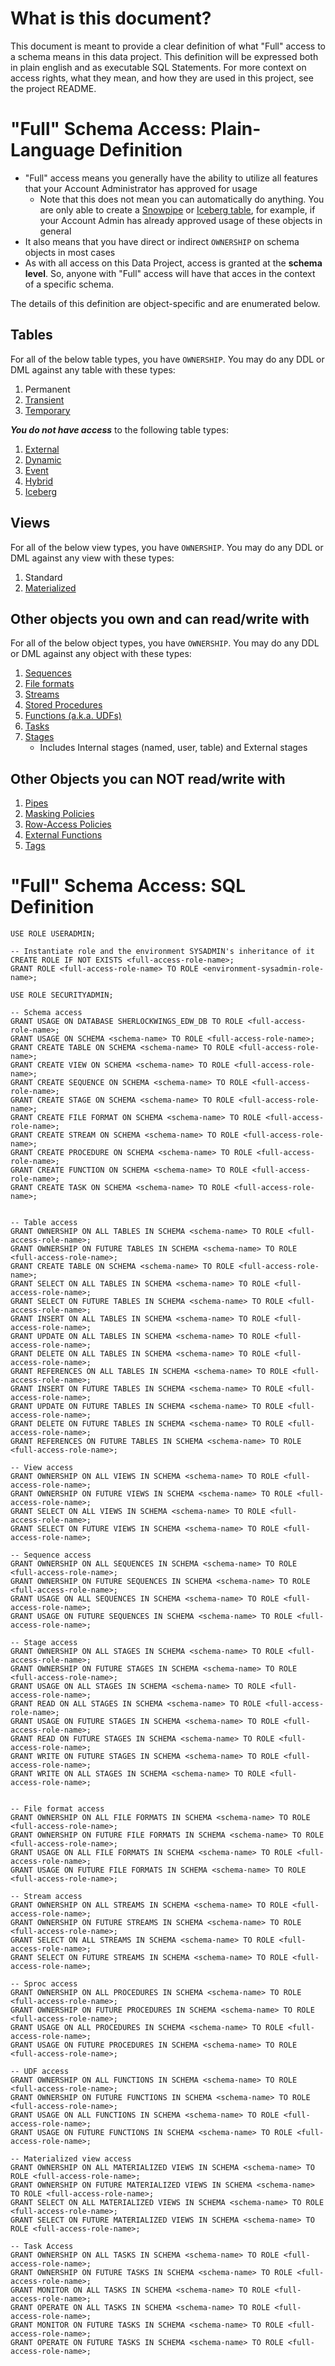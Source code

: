 # What is this document? 

This document is meant to provide a clear definition of what "Full" access to a schema means in this data project. This definition will be expressed both in plain english and as executable SQL Statements. For more context on access rights, what they mean, and how they are used in this project, see the project README.

# "Full" Schema Access: Plain-Language Definition

- "Full" access means you generally have the ability to utilize all features that your Account Administrator has approved for usage
    - Note that this does not mean you can automatically do anything. You are only able to create a [Snowpipe](https://docs.snowflake.com/en/user-guide/data-load-snowpipe-intro) or [Iceberg table](https://docs.snowflake.com/en/user-guide/tables-iceberg), for example, if your Account Admin has already approved usage of these objects in general
- It also means that you have direct or indirect `OWNERSHIP` on schema objects in most cases
- As with all access on this Data Project, access is granted at the **schema level**. So, anyone with "Full" access will have that acces in the context of a specific schema.

The details of this definition are object-specific and are enumerated below.


## Tables

For all of the below table types, you have `OWNERSHIP`. You may do any DDL or DML against any table with these types:
1. Permanent
2. [Transient](https://docs.snowflake.com/en/user-guide/tables-temp-transient)
3. [Temporary](https://docs.snowflake.com/en/user-guide/tables-temp-transient)

***You do not have access*** to the following table types:
1. [External](https://docs.snowflake.com/en/user-guide/tables-external-intro)
2. [Dynamic](https://docs.snowflake.com/en/user-guide/dynamic-tables-intro)
3. [Event](https://docs.snowflake.com/en/developer-guide/logging-tracing/event-table-setting-up)
4. [Hybrid](https://docs.snowflake.com/en/user-guide/tables-hybrid)
5. [Iceberg](https://docs.snowflake.com/en/user-guide/tables-iceberg)


## Views

For all of the below view types, you have `OWNERSHIP`. You may do any DDL or DML against any view with these types:
1. Standard
2. [Materialized](https://docs.snowflake.com/en/user-guide/views-materialized)


## Other objects you own and can read/write with

For all of the below object types, you have `OWNERSHIP`. You may do any DDL or DML against any object with these types:
1. [Sequences](https://docs.snowflake.com/en/user-guide/querying-sequences)
2. [File formats](https://docs.snowflake.com/en/sql-reference/sql/create-file-format)
3. [Streams](https://docs.snowflake.com/en/user-guide/streams-intro)
4. [Stored Procedures](https://docs.snowflake.com/en/developer-guide/stored-procedure/stored-procedures-usage)
5. [Functions (a.k.a. UDFs)](https://docs.snowflake.com/en/developer-guide/udf/udf-overview)
6. [Tasks](https://docs.snowflake.com/en/user-guide/tasks-intro)
7. [Stages](https://docs.snowflake.com/en/sql-reference/sql/create-stage)
    - Includes Internal stages (named, user, table) and External stages 

## Other Objects you can NOT read/write with
1. [Pipes](https://docs.snowflake.com/en/user-guide/data-load-snowpipe-intro)
2. [Masking Policies](https://docs.snowflake.com/user-guide/security-column-ddm-intro)
3. [Row-Access Policies](https://docs.snowflake.com/en/user-guide/security-row-intro)
4. [External Functions](https://docs.snowflake.com/en/sql-reference/external-functions-introduction)
5. [Tags](https://docs.snowflake.com/en/user-guide/object-tagging)



# "Full" Schema Access: SQL Definition

```
USE ROLE USERADMIN;

-- Instantiate role and the environment SYSADMIN's inheritance of it
CREATE ROLE IF NOT EXISTS <full-access-role-name>;
GRANT ROLE <full-access-role-name> TO ROLE <environment-sysadmin-role-name>;

USE ROLE SECURITYADMIN;

-- Schema access
GRANT USAGE ON DATABASE SHERLOCKWINGS_EDW_DB TO ROLE <full-access-role-name>;
GRANT USAGE ON SCHEMA <schema-name> TO ROLE <full-access-role-name>;
GRANT CREATE TABLE ON SCHEMA <schema-name> TO ROLE <full-access-role-name>;
GRANT CREATE VIEW ON SCHEMA <schema-name> TO ROLE <full-access-role-name>;
GRANT CREATE SEQUENCE ON SCHEMA <schema-name> TO ROLE <full-access-role-name>;
GRANT CREATE STAGE ON SCHEMA <schema-name> TO ROLE <full-access-role-name>;
GRANT CREATE FILE FORMAT ON SCHEMA <schema-name> TO ROLE <full-access-role-name>;
GRANT CREATE STREAM ON SCHEMA <schema-name> TO ROLE <full-access-role-name>;
GRANT CREATE PROCEDURE ON SCHEMA <schema-name> TO ROLE <full-access-role-name>;
GRANT CREATE FUNCTION ON SCHEMA <schema-name> TO ROLE <full-access-role-name>;
GRANT CREATE TASK ON SCHEMA <schema-name> TO ROLE <full-access-role-name>;


-- Table access
GRANT OWNERSHIP ON ALL TABLES IN SCHEMA <schema-name> TO ROLE <full-access-role-name>;
GRANT OWNERSHIP ON FUTURE TABLES IN SCHEMA <schema-name> TO ROLE <full-access-role-name>;
GRANT CREATE TABLE ON SCHEMA <schema-name> TO ROLE <full-access-role-name>;
GRANT SELECT ON ALL TABLES IN SCHEMA <schema-name> TO ROLE <full-access-role-name>;
GRANT SELECT ON FUTURE TABLES IN SCHEMA <schema-name> TO ROLE <full-access-role-name>;
GRANT INSERT ON ALL TABLES IN SCHEMA <schema-name> TO ROLE <full-access-role-name>;
GRANT UPDATE ON ALL TABLES IN SCHEMA <schema-name> TO ROLE <full-access-role-name>;
GRANT DELETE ON ALL TABLES IN SCHEMA <schema-name> TO ROLE <full-access-role-name>;
GRANT REFERENCES ON ALL TABLES IN SCHEMA <schema-name> TO ROLE <full-access-role-name>;
GRANT INSERT ON FUTURE TABLES IN SCHEMA <schema-name> TO ROLE <full-access-role-name>;
GRANT UPDATE ON FUTURE TABLES IN SCHEMA <schema-name> TO ROLE <full-access-role-name>;
GRANT DELETE ON FUTURE TABLES IN SCHEMA <schema-name> TO ROLE <full-access-role-name>;
GRANT REFERENCES ON FUTURE TABLES IN SCHEMA <schema-name> TO ROLE <full-access-role-name>;

-- View access
GRANT OWNERSHIP ON ALL VIEWS IN SCHEMA <schema-name> TO ROLE <full-access-role-name>;
GRANT OWNERSHIP ON FUTURE VIEWS IN SCHEMA <schema-name> TO ROLE <full-access-role-name>;
GRANT SELECT ON ALL VIEWS IN SCHEMA <schema-name> TO ROLE <full-access-role-name>;
GRANT SELECT ON FUTURE VIEWS IN SCHEMA <schema-name> TO ROLE <full-access-role-name>;

-- Sequence access
GRANT OWNERSHIP ON ALL SEQUENCES IN SCHEMA <schema-name> TO ROLE <full-access-role-name>;
GRANT OWNERSHIP ON FUTURE SEQUENCES IN SCHEMA <schema-name> TO ROLE <full-access-role-name>;
GRANT USAGE ON ALL SEQUENCES IN SCHEMA <schema-name> TO ROLE <full-access-role-name>;
GRANT USAGE ON FUTURE SEQUENCES IN SCHEMA <schema-name> TO ROLE <full-access-role-name>;

-- Stage access
GRANT OWNERSHIP ON ALL STAGES IN SCHEMA <schema-name> TO ROLE <full-access-role-name>;
GRANT OWNERSHIP ON FUTURE STAGES IN SCHEMA <schema-name> TO ROLE <full-access-role-name>;
GRANT USAGE ON ALL STAGES IN SCHEMA <schema-name> TO ROLE <full-access-role-name>;
GRANT READ ON ALL STAGES IN SCHEMA <schema-name> TO ROLE <full-access-role-name>;
GRANT USAGE ON FUTURE STAGES IN SCHEMA <schema-name> TO ROLE <full-access-role-name>;
GRANT READ ON FUTURE STAGES IN SCHEMA <schema-name> TO ROLE <full-access-role-name>;
GRANT WRITE ON FUTURE STAGES IN SCHEMA <schema-name> TO ROLE <full-access-role-name>;
GRANT WRITE ON ALL STAGES IN SCHEMA <schema-name> TO ROLE <full-access-role-name>;


-- File format access
GRANT OWNERSHIP ON ALL FILE FORMATS IN SCHEMA <schema-name> TO ROLE <full-access-role-name>;
GRANT OWNERSHIP ON FUTURE FILE FORMATS IN SCHEMA <schema-name> TO ROLE <full-access-role-name>;
GRANT USAGE ON ALL FILE FORMATS IN SCHEMA <schema-name> TO ROLE <full-access-role-name>;
GRANT USAGE ON FUTURE FILE FORMATS IN SCHEMA <schema-name> TO ROLE <full-access-role-name>;

-- Stream access
GRANT OWNERSHIP ON ALL STREAMS IN SCHEMA <schema-name> TO ROLE <full-access-role-name>;
GRANT OWNERSHIP ON FUTURE STREAMS IN SCHEMA <schema-name> TO ROLE <full-access-role-name>;
GRANT SELECT ON ALL STREAMS IN SCHEMA <schema-name> TO ROLE <full-access-role-name>;
GRANT SELECT ON FUTURE STREAMS IN SCHEMA <schema-name> TO ROLE <full-access-role-name>;

-- Sproc access
GRANT OWNERSHIP ON ALL PROCEDURES IN SCHEMA <schema-name> TO ROLE <full-access-role-name>;
GRANT OWNERSHIP ON FUTURE PROCEDURES IN SCHEMA <schema-name> TO ROLE <full-access-role-name>;
GRANT USAGE ON ALL PROCEDURES IN SCHEMA <schema-name> TO ROLE <full-access-role-name>;
GRANT USAGE ON FUTURE PROCEDURES IN SCHEMA <schema-name> TO ROLE <full-access-role-name>;

-- UDF access
GRANT OWNERSHIP ON ALL FUNCTIONS IN SCHEMA <schema-name> TO ROLE <full-access-role-name>;
GRANT OWNERSHIP ON FUTURE FUNCTIONS IN SCHEMA <schema-name> TO ROLE <full-access-role-name>;
GRANT USAGE ON ALL FUNCTIONS IN SCHEMA <schema-name> TO ROLE <full-access-role-name>;
GRANT USAGE ON FUTURE FUNCTIONS IN SCHEMA <schema-name> TO ROLE <full-access-role-name>;

-- Materialized view access
GRANT OWNERSHIP ON ALL MATERIALIZED VIEWS IN SCHEMA <schema-name> TO ROLE <full-access-role-name>;
GRANT OWNERSHIP ON FUTURE MATERIALIZED VIEWS IN SCHEMA <schema-name> TO ROLE <full-access-role-name>;
GRANT SELECT ON ALL MATERIALIZED VIEWS IN SCHEMA <schema-name> TO ROLE <full-access-role-name>;
GRANT SELECT ON FUTURE MATERIALIZED VIEWS IN SCHEMA <schema-name> TO ROLE <full-access-role-name>;

-- Task Access
GRANT OWNERSHIP ON ALL TASKS IN SCHEMA <schema-name> TO ROLE <full-access-role-name>;
GRANT OWNERSHIP ON FUTURE TASKS IN SCHEMA <schema-name> TO ROLE <full-access-role-name>;
GRANT MONITOR ON ALL TASKS IN SCHEMA <schema-name> TO ROLE <full-access-role-name>;
GRANT OPERATE ON ALL TASKS IN SCHEMA <schema-name> TO ROLE <full-access-role-name>;
GRANT MONITOR ON FUTURE TASKS IN SCHEMA <schema-name> TO ROLE <full-access-role-name>;
GRANT OPERATE ON FUTURE TASKS IN SCHEMA <schema-name> TO ROLE <full-access-role-name>;
```
